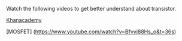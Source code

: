 Watch the following videos to get better understand about transistor.

[Khanacademy](https://www.khanacademy.org/science/in-in-class-12th-physics-india/in-in-semiconductors/in-in-transistor-characteristics/v/active-saturation-cutoff-class-12-india-physics-khan-academy?modal=1)

[MOSFET] (https://www.youtube.com/watch?v=Bfvyj88Hs_o&t=36s)
